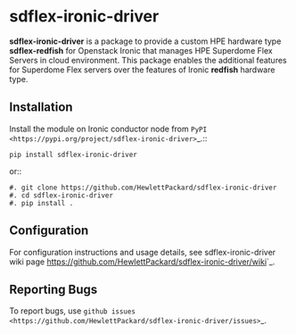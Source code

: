sdflex-ironic-driver
====================

**sdflex-ironic-driver** is a package to provide a custom HPE hardware type
**sdflex-redfish** for Openstack Ironic that manages HPE Superdome Flex Servers
in cloud environment. This package enables the additional features for
Superdome Flex servers over the features of Ironic **redfish** hardware type.

Installation
------------

Install the module on Ironic conductor node from `PyPI
<https://pypi.org/project/sdflex-ironic-driver>`_.::

    pip install sdflex-ironic-driver

or::

    #. git clone https://github.com/HewlettPackard/sdflex-ironic-driver
    #. cd sdflex-ironic-driver
    #. pip install .

Configuration
-------------
For configuration instructions and usage details, see sdflex-ironic-driver
wiki page <https://github.com/HewlettPackard/sdflex-ironic-driver/wiki>`_.

Reporting Bugs
--------------
To report bugs, use `github issues
<https://github.com/HewlettPackard/sdflex-ironic-driver/issues>`_.

